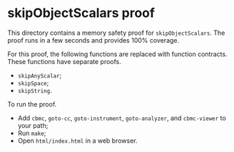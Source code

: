 skipObjectScalars proof
==============

This directory contains a memory safety proof for `skipObjectScalars`.
The proof runs in a few seconds and provides 100% coverage.

For this proof, the following functions are replaced with function contracts.
These functions have separate proofs.
* `skipAnyScalar`;
* `skipSpace`;
* `skipString`.

To run the proof.
* Add `cbmc`, `goto-cc`, `goto-instrument`, `goto-analyzer`, and `cbmc-viewer`
  to your path;
* Run `make`;
* Open `html/index.html` in a web browser.
